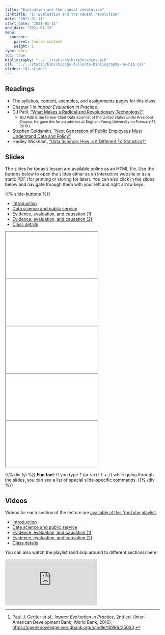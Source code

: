 ```yaml
---
title: "Evaluation and the causal revolution"
linktitle: "1: Evaluation and the causal revolution"
date: "2021-01-11"
start_date: "2021-01-11"
end_date: "2021-01-15"
menu:
  content:
    parent: Course content
    weight: 1
type: docs
toc: true
bibliography: "../../static/bib/references.bib"
csl: "../../static/bib/chicago-fullnote-bibliography-no-bib.csl"
slides: "01-slides"
---
```


## Readings

-   The [syllabus](/syllabus/), [content](/content/), [examples](/example/), and [assignments](/assigment/) pages for this class
-   <i class="fas fa-book"></i> Chapter 1 in *Impact Evaluation in Practice*[^1]
-   <i class="fab fa-youtube"></i> DJ Patil, [“What Makes a Radical and Revolutionary Technology?”](https://www.youtube.com/watch?v=UOoMzaWOQJA)
    -   <small>(DJ Patil is the former Chief Data Scientist of the United States under President Obama. He gave this forum address at Brigham Young University on February 13, 2018.)</small>
-   <i class="fas fa-external-link-square-alt"></i> Stephen Goldsmith, [“Next Generation of Public Employees Must Understand Data and Policy”](http://www.govtech.com/opinion/Next-Generation-Public-Employees-Must-Understand-Data-Policy.html)
-   <i class="fas fa-external-link-square-alt"></i> Hadley Wickham, [“Data Science: How is it Different To Statistics?”](http://bulletin.imstat.org/2014/09/data-science-how-is-it-different-to-statistics%E2%80%89/)

## Slides

The slides for today’s lesson are available online as an HTML file. Use the buttons below to open the slides either as an interactive website or as a static PDF (for printing or storing for later). You can also click in the slides below and navigate through them with your left and right arrow keys.

{{% slide-buttons %}}

<ul class="nav nav-tabs" id="slide-tabs" role="tablist">
<li class="nav-item">
<a class="nav-link active" id="introduction-tab" data-toggle="tab" href="#introduction" role="tab" aria-controls="introduction" aria-selected="true">Introduction</a>
</li>
<li class="nav-item">
<a class="nav-link" id="data-science-and-public-service-tab" data-toggle="tab" href="#data-science-and-public-service" role="tab" aria-controls="data-science-and-public-service" aria-selected="false">Data science and public service</a>
</li>
<li class="nav-item">
<a class="nav-link" id="evidence-evaluation-and-causation-1-tab" data-toggle="tab" href="#evidence-evaluation-and-causation-1" role="tab" aria-controls="evidence-evaluation-and-causation-1" aria-selected="false">Evidence, evaluation, and causation (1)</a>
</li>
<li class="nav-item">
<a class="nav-link" id="evidence-evaluation-and-causation-2-tab" data-toggle="tab" href="#evidence-evaluation-and-causation-2" role="tab" aria-controls="evidence-evaluation-and-causation-2" aria-selected="false">Evidence, evaluation, and causation (2)</a>
</li>
<li class="nav-item">
<a class="nav-link" id="class-details-tab" data-toggle="tab" href="#class-details" role="tab" aria-controls="class-details" aria-selected="false">Class details</a>
</li>
</ul>

<div id="slide-tabs" class="tab-content">

<div id="introduction" class="tab-pane fade show active" role="tabpanel" aria-labelledby="introduction-tab">

<div class="embed-responsive embed-responsive-16by9">

<iframe class="embed-responsive-item" src="/slides/01-slides.html#1">
</iframe>

</div>

</div>

<div id="data-science-and-public-service" class="tab-pane fade" role="tabpanel" aria-labelledby="data-science-and-public-service-tab">

<div class="embed-responsive embed-responsive-16by9">

<iframe class="embed-responsive-item" src="/slides/01-slides.html#ds-ps">
</iframe>

</div>

</div>

<div id="evidence-evaluation-and-causation-1" class="tab-pane fade" role="tabpanel" aria-labelledby="evidence-evaluation-and-causation-1-tab">

<div class="embed-responsive embed-responsive-16by9">

<iframe class="embed-responsive-item" src="/slides/01-slides.html#evidence-evaluation-causation">
</iframe>

</div>

</div>

<div id="evidence-evaluation-and-causation-2" class="tab-pane fade" role="tabpanel" aria-labelledby="evidence-evaluation-and-causation-2-tab">

<div class="embed-responsive embed-responsive-16by9">

<iframe class="embed-responsive-item" src="/slides/01-slides.html#evidence-evaluation-causation1">
</iframe>

</div>

</div>

<div id="class-details" class="tab-pane fade" role="tabpanel" aria-labelledby="class-details-tab">

<div class="embed-responsive embed-responsive-16by9">

<iframe class="embed-responsive-item" src="/slides/01-slides.html#class-details">
</iframe>

</div>

</div>

</div>

{{% div fyi %}}
**Fun fact**: If you type <kbd>?</kbd> (or <kbd>shift</kbd> + <kbd>/</kbd>) while going through the slides, you can see a list of special slide-specific commands.
{{% /div %}}

## Videos

Videos for each section of the lecture are [available at this YouTube playlist](https://www.youtube.com/playlist?list=PLS6tnpTr39sHcnk9KcoQVzDywxWRzVWHC).

-   [Introduction](https://www.youtube.com/watch?v=BIhz1dz5Vws&list=PLS6tnpTr39sHcnk9KcoQVzDywxWRzVWHC)
-   [Data science and public service](https://www.youtube.com/watch?v=f-sOSXyeeJE&list=PLS6tnpTr39sHcnk9KcoQVzDywxWRzVWHC)
-   [Evidence, evaluation, and causation (1)](https://www.youtube.com/watch?v=Z2foqSMWnGU&list=PLS6tnpTr39sHcnk9KcoQVzDywxWRzVWHC)
-   [Evidence, evaluation, and causation (2)](https://www.youtube.com/watch?v=W5ChuEhAzrs&list=PLS6tnpTr39sHcnk9KcoQVzDywxWRzVWHC)
-   [Class details](https://www.youtube.com/watch?v=D4LoEctZxHE&list=PLS6tnpTr39sHcnk9KcoQVzDywxWRzVWHC)

You can also watch the playlist (and skip around to different sections) here:

<div class="embed-responsive embed-responsive-16by9">

<iframe class="embed-responsive-item" src="https://www.youtube.com/embed/playlist?list=PLS6tnpTr39sHcnk9KcoQVzDywxWRzVWHC" frameborder="0" allow="accelerometer; autoplay; encrypted-media; gyroscope; picture-in-picture" allowfullscreen>
</iframe>

</div>

[^1]: Paul J. Gertler et al., *Impact Evaluation in Practice*, 2nd ed. (Inter-American Development Bank; World Bank, 2016), <https://openknowledge.worldbank.org/handle/10986/25030>.
